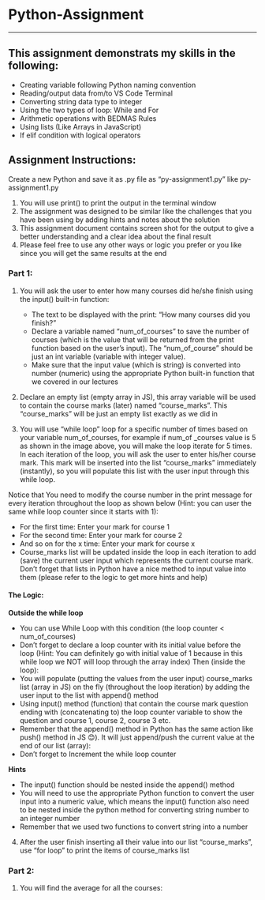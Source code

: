 # Python-Assignment
-------------------


## This assignment demonstrats my skills in the following:
   * Creating variable following Python naming convention
   * Reading/output data from/to VS Code Terminal
   * Converting string data type to integer
   * Using the two types of loop: While and For
   * Arithmetic operations with BEDMAS Rules
   * Using lists (Like Arrays in JavaScript)
   * If elif condition with logical operators


## Assignment Instructions:
Create a new Python and save it as .py file as “py-assignment1.py”
like py-assignment1.py
1. You will use print() to print the output in the terminal window
2. The assignment was designed to be similar like the challenges that you have been using by adding hints
     and notes about the solution
3. This assignment document contains screen shot for the output to give a better understanding and a
     clear idea about the final result
4. Please feel free to use any other ways or logic you prefer or you like since you will get the same
     results at the end

### Part 1:
1.  You will ask the user to enter how many courses did he/she finish using the input() built-in function:
    * The text to be displayed with the print: “How many courses did you finish?”
    * Declare a variable named “num_of_courses” to save the number of courses (which is the value
      that will be returned from the print function based on the user’s input). The “num_of_course”
      should be just an int variable (variable with integer value). 
    * Make sure that the input value (which is string) is converted into number (numeric) using the
      appropriate Python built-in function that we covered in our lectures

2.  Declare an empty list (empty array in JS), this array variable will be used to contain the course marks
      (later) named “course_marks”. This “course_marks” will be just an empty list exactly as we did in 

3.  You will use “while loop” loop for a specific number of times based on your variable num_of_courses, for
     example if num_of _courses value is 5 as shown in the image above, you will make the loop iterate for 5
     times. In each iteration of the loop, you will ask the user to enter his/her course mark. This mark will be
     inserted into the list “course_marks” immediately (instantly), so you will populate this list with the user
     input through this while loop.

Notice that You need to modify the course number in the print message for every iteration throughout the
loop as shown below (Hint: you can user the same while loop counter since it starts with 1):
   * For the first time: Enter your mark for course 1
   * For the second time: Enter your mark for course 2
   * And so on for the x time: Enter your mark for course x
   * Course_marks list will be updated inside the loop in each iteration to add (save) the current user input
      which represents the current course mark. Don’t forget that lists in Python have a nice method to input
      value into them (please refer to the logic to get more hints and help)

#### **The Logic:**

**Outside the while loop**
   * You can use While Loop with this condition (the loop counter < num_of_courses)
   * Don’t forget to declare a loop counter with its initial value before the loop (Hint: You can definitely go with
      initial value of 1 because in this while loop we NOT will loop through the array index)
      Then (inside the loop): 
   * You will populate (putting the values from the user input) course_marks list (array in JS) on the fly
      (throughout the loop iteration) by adding the user input to the list with append() method 
   * Using input() method (function) that contain the course mark question ending with (concatenating to) the
      loop counter variable to show the question and course 1, course 2, course 3 etc.
   * Remember that the append() method in Python has the same action like push() method in JS 😊). It will
      just append/push the current value at the end of our list (array):
   * Don’t forget to Increment the while loop counter

**Hints**
   * The input() function should be nested inside the append() method
   * You will need to use the appropriate Python function to convert the user input into a numeric value,
      which means the input() function also need to be nested inside the python method for converting string
      number to an integer number
   * Remember that we used two functions to convert string into a number

4. After the user finish inserting all their value into our list “course_marks”, use “for loop” to print the items
     of course_marks list

### Part 2:
1. You will find the average for all the courses:
   
